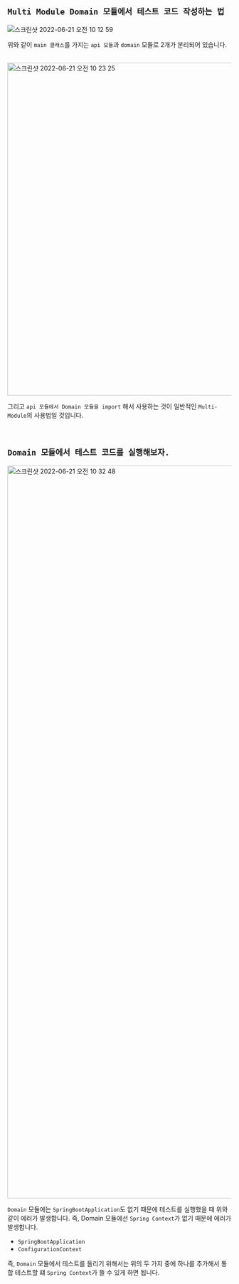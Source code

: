 ## `Multi Module Domain 모듈에서 테스트 코드 작성하는 법`

![스크린샷 2022-06-21 오전 10 12 59](https://user-images.githubusercontent.com/45676906/174696019-140ff536-9689-47ef-8263-4db70e4d806b.png)

위와 같이 `main 클래스`를 가지는 `api 모듈`과 `domain` 모듈로 2개가 분리되어 있습니다.

<br>

<img width="748" alt="스크린샷 2022-06-21 오전 10 23 25" src="https://user-images.githubusercontent.com/45676906/174697188-90f170f6-35c0-479e-a062-308967a4329a.png">

그리고 `api 모듈에서 Domain 모듈을 import` 해서 사용하는 것이 일반적인 `Multi-Module`의 사용법일 것입니다.

<br>

## `Domain 모듈에서 테스트 코드를 실행해보자.`

<img width="1647" alt="스크린샷 2022-06-21 오전 10 32 48" src="https://user-images.githubusercontent.com/45676906/174697930-39b07d17-33ad-4185-8c70-902a64d98f9b.png">

`Domain` 모듈에는 `SpringBootApplication`도 없기 때문에 테스트를 실행했을 때 위와 같이 에러가 발생합니다. 즉, Domain 모듈에선 `Spring Context`가 없기 때문에 에러가 발생합니다.

- `SpringBootApplication`
- `ConfigurationContext`

즉, `Domain` 모듈에서 테스트를 돌리기 위해서는 위의 두 가지 중에 하나를 추가해서 통합 테스트할 떄 `Spring Context`가 뜰 수 있게 하면 됩니다.
